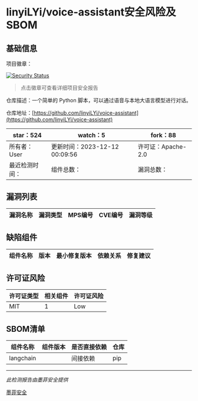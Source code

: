 # linyiLYi/voice-assistant安全风险及SBOM

## 基础信息

项目徽章：

[![Security Status](https://www.murphysec.com/platform3/v31/badge/1734653086575579136.svg)](https://www.murphysec.com/console/report/1734280592570671104/1734653086575579136)

> 点击徽章可查看详细项目安全报告

仓库描述：一个简单的 Python 脚本，可以通过语音与本地大语言模型进行对话。

仓库地址：[https://github.com/linyiLYi/voice-assistant](https://github.com/linyiLYi/voice-assistant)

| star：524 | watch：5 | fork：88 |
| ----------- | -------------- | ------------ |
| 所有者：User | 更新时间：2023-12-12 00:09:56 | 许可证：Apache-2.0 |
| 最近检测时间： | 组件总数： | 漏洞总数： |




## 漏洞列表

| 漏洞名称 | 漏洞类型 | MPS编号 | CVE编号 | 漏洞等级 |
| ------- | ------ | ------- | ------ | ----- |





## 缺陷组件

| 组件名称 | 版本 | 最小修复版本 | 依赖关系 | 修复建议 |
| -------- | ---- | ------------ | -------- | -------- |





## 许可证风险

| 许可证类型 | 相关组件 | 许可证风险 |
| ---------- | -------- | ---------- |
|MIT|1|Low|




## SBOM清单

| 组件名称 | 组件版本 | 是否直接依赖 | 仓库 |
| -------- | -------- | ------------ | ---- |
|langchain||间接依赖|pip|


------

*此检测报告由墨菲安全提供*

[墨菲安全](www.murphysec.com)